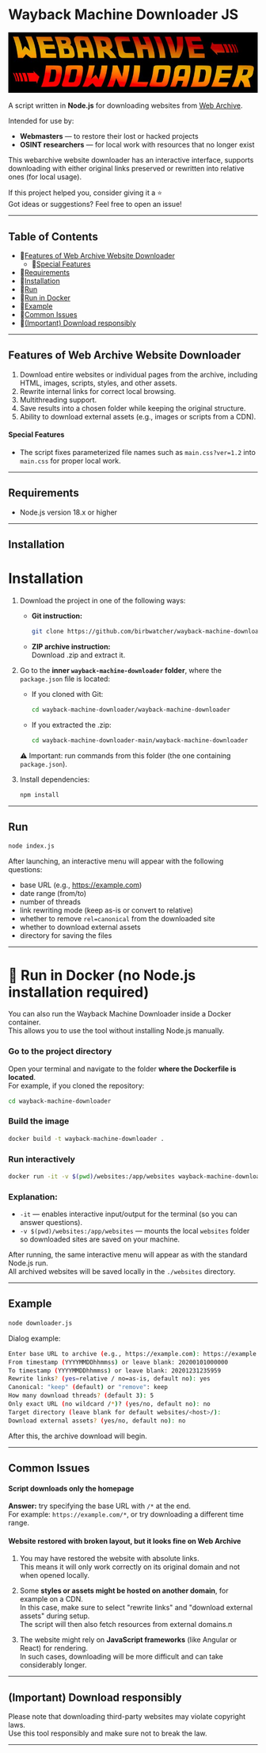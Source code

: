 # Wayback Machine Downloader JS

![Web Achive Website Downloader](assets/webarchive-downloader.jpg)

A script written in **Node.js** for downloading websites from [Web Archive](https://web.archive.org/).  

Intended for use by:
- **Webmasters** — to restore their lost or hacked projects  
- **OSINT researchers** — for local work with resources that no longer exist  

This webarchive website downloader has an interactive interface, supports downloading with either original links preserved or rewritten into relative ones (for local usage).  

If this project helped you, consider giving it a ⭐  
Got ideas or suggestions? Feel free to open an issue!

---

## Table of Contents

- 📁[Features of Web Archive Website Downloader](#features-of-web-archive-website-downloader)  
  - 📄[Special Features](#special-features)  
- 📁[Requirements](#requirements)  
- 📁[Installation](#installation)  
- 📁[Run](#run)
- 📁[Run in Docker](#-run-in-docker-no-nodejs-installation-required)    
- 📁[Example](#example)  
- 📁[Common Issues](#common-issues)  
- 📁[(Important) Download responsibly](#important-download-responsibly)    

---

## Features of Web Archive Website Downloader

1. Download entire websites or individual pages from the archive, including HTML, images, scripts, styles, and other assets.  
2. Rewrite internal links for correct local browsing.  
3. Multithreading support.  
4. Save results into a chosen folder while keeping the original structure.  
5. Ability to download external assets (e.g., images or scripts from a CDN).  

#### Special Features

- The script fixes parameterized file names such as `main.css?ver=1.2` into `main.css` for proper local work.  

---

## Requirements

- Node.js version 18.x or higher  

---

## Installation

# Installation

1. Download the project in one of the following ways:  
   - **Git instruction:**  
     ```bash
     git clone https://github.com/birbwatcher/wayback-machine-downloader.git
     ```  
   - **ZIP archive instruction:**  
     Download .zip and extract it.  

2. Go to the **inner `wayback-machine-downloader` folder**, where the `package.json` file is located:  
   - If you cloned with Git:  
     ```bash
     cd wayback-machine-downloader/wayback-machine-downloader
     ```  
   - If you extracted the .zip:  
     ```bash
     cd wayback-machine-downloader-main/wayback-machine-downloader
     ```  

   ⚠️ Important: run commands from this folder (the one containing `package.json`).  

3. Install dependencies:  
   ```bash
   npm install
   ```  

---

## Run

```bash
node index.js
```

After launching, an interactive menu will appear with the following questions:

- base URL (e.g., https://example.com)  
- date range (from/to)  
- number of threads  
- link rewriting mode (keep as-is or convert to relative)  
- whether to remove `rel=canonical` from the downloaded site  
- whether to download external assets  
- directory for saving the files  

---

# 🐳 Run in Docker (no Node.js installation required)

You can also run the Wayback Machine Downloader inside a Docker container.  
This allows you to use the tool without installing Node.js manually.

### Go to the project directory
Open your terminal and navigate to the folder **where the Dockerfile is located**.  
For example, if you cloned the repository:

```bash
cd wayback-machine-downloader
```

### Build the image
```bash
docker build -t wayback-machine-downloader .
```

### Run interactively
```bash
docker run -it -v $(pwd)/websites:/app/websites wayback-machine-downloader
```
### Explanation:
- `-it` — enables interactive input/output for the terminal (so you can answer questions).  
- `-v $(pwd)/websites:/app/websites` — mounts the local `websites` folder so downloaded sites are saved on your machine.  

After running, the same interactive menu will appear as with the standard Node.js run.  
All archived websites will be saved locally in the `./websites` directory.

---

## Example

```bash
node downloader.js
```

Dialog example:  

```bash
Enter base URL to archive (e.g., https://example.com): https://example.com
From timestamp (YYYYMMDDhhmmss) or leave blank: 20200101000000
To timestamp (YYYYMMDDhhmmss) or leave blank: 20201231235959
Rewrite links? (yes=relative / no=as-is, default no): yes
Canonical: "keep" (default) or "remove": keep
How many download threads? (default 3): 5
Only exact URL (no wildcard /*)? (yes/no, default no): no
Target directory (leave blank for default websites/<host>/): 
Download external assets? (yes/no, default no): no
```

After this, the archive download will begin.  

---

## Common Issues

#### Script downloads only the homepage
**Answer:** try specifying the base URL with `/*` at the end.  
For example: `https://example.com/*`, or try downloading a different time range.  

#### Website restored with broken layout, but it looks fine on Web Archive

1. You may have restored the website with absolute links.  
   This means it will only work correctly on its original domain and not when opened locally.

2. Some **styles or assets might be hosted on another domain**, for example on a CDN.  
   In this case, make sure to select "rewrite links" and "download external assets" during setup.  
   The script will then also fetch resources from external domains.п

3. The website might rely on **JavaScript frameworks** (like Angular or React) for rendering.  
   In such cases, downloading will be more difficult and can take considerably longer.

---

## (Important) Download responsibly

Please note that downloading third-party websites may violate copyright laws.  
Use this tool responsibly and make sure not to break the law.  

---
